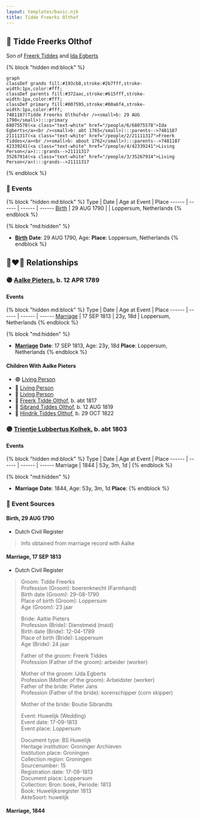 ```yaml
---
layout: templates/basic.njk
title: Tidde Freerks Olthof
---
```

## 🔵 Tidde Freerks Olthof

Son of [Freerk Tiddes](/people/2/21111317) and [Ida Egberts](/people/6/68075578)

{% block "hidden md:block" %}
```mermaid
graph
classDef grands fill:#193cb8,stroke:#2b7fff,stroke-width:1px,color:#fff;
classDef parents fill:#372aac,stroke:#615fff,stroke-width:1px,color:#fff;
classDef primary fill:#007595,stroke:#00a6f4,stroke-width:1px,color:#fff;
7481187(Tidde Freerks Olthof<br /><small>b: 29 AUG 1790</small>):::primary
68075578(<a class="text-white" href="/people/6/68075578">Ida Egberts</a><br /><small>b: abt 1765</small>):::parents-->7481187
21111317(<a class="text-white" href="/people/2/21111317">Freerk Tiddes</a><br /><small>b: about 1762</small>):::parents-->7481187
42339241(<a class="text-white" href="/people/4/42339241">Living Person</a>):::grands-->21111317
35267914(<a class="text-white" href="/people/3/35267914">Living Person</a>):::grands-->21111317
```
{% endblock %}

### 📆 Events

{% block "hidden md:block" %}
Type | Date | Age at Event | Place
------ | ------ | ------ | ------
[Birth](#event-event-2) | 29 AUG 1790 |  | Loppersum, Netherlands
{% endblock %}

{% block "md:hidden" %}
- **[Birth](#event-event-2)**
**Date**: 29 AUG 1790, Age:
**Place**: Loppersum, Netherlands
{% endblock %}

## 👩‍❤️‍👨 Relationships

### 🟣 [Aalke Pieters](/people/7/70796984), b. 12 APR 1789

#### Events

{% block "hidden md:block" %}
Type | Date | Age at Event | Place
------ | ------ | ------ | ------
[Marriage](#event-family-0-event-0) | 17 SEP 1813 | 23y, 18d | Loppersum, Netherlands
{% endblock %}

{% block "md:hidden" %}
- **[Marriage](#event-family-0-event-0)**
**Date**: 17 SEP 1813, Age: 23y, 18d
**Place**: Loppersum, Netherlands
{% endblock %}

#### Children With Aalke Pieters
* 🟣 [Living Person](/people/9/94260080)
* 🔵 [Living Person](/people/5/56284680)
* 🔵 [Living Person](/people/4/41071798)
* 🔵 [Freerk Tidde Olthof](/people/1/17887459), b. abt 1817
* 🔵 [Sibrand Tiddes Olthof](/people/7/76433820), b. 12 AUG 1819
* 🔵 [Hindrik Tiddes Olthof](/people/5/57682588), b. 29 OCT 1822
### 🟣 [Trientje Lubbertus Kolhek](/people/4/42737119), b. abt 1803

#### Events

{% block "hidden md:block" %}
Type | Date | Age at Event | Place
------ | ------ | ------ | ------
Marriage | 1844 | 53y, 3m, 1d |
{% endblock %}

{% block "md:hidden" %}
- **Marriage**
**Date**: 1844, Age: 53y, 3m, 1d
**Place**:
{% endblock %}

### 📰 Event Sources

#### <a id="event-event-2"></a> Birth, 29 AUG 1790
* Dutch Civil Register
>   
  > Info obtained from marriage record with Aalke
#### <a id="event-family-0-event-0"></a> Marriage, 17 SEP 1813
* Dutch Civil Register
>   
  > Groom: Tidde Freerks  
  > Profession (Groom): boerenknecht (Farmhand)  
  > Birth date (Groom): 29-08-1790  
  > Place of birth (Groom): Loppersum  
  > Age (Groom): 23 jaar  
  >   
  > Bride: Aaltie Pieters  
  > Profession (Bride): Dienstmeid (maid)  
  > Birth date (Bride): 12-04-1789  
  > Place of birth (Bride): Loppersum  
  > Age (Bride): 24 jaar  
  >   
  > Father of the groom: Freerk Tiddes  
  > Profession (Father of the groom): arbeider (worker)  
  >   
  > Mother of the groom: IJda Egberts  
  > Profession (Mother of the groom): Arbeidster (worker)  
  > Father of the bride: Pieter Jans  
  > Profession (Father of the bride): korenschipper (corn skipper)  
  >   
  > Mother of the bride: Boutie Sibrandts  
  >   
  > Event: Huwelijk (Wedding)  
  > Event date: 17-09-1813  
  > Event place: Loppersum  
  >   
  > Document type: BS Huwelijk  
  > Heritage institution: Groninger Archieven  
  > Institution place: Groningen  
  > Collection region: Groningen  
  > Sourcenumber: 15  
  > Registration date: 17-09-1813  
  > Document place: Loppersum  
  > Collection: Bron: boek, Periode: 1813  
  > Book: Huwelijksregister 1813  
  > AkteSoort: huwelijk  
  >

#### <a id="event-family-1-event-0"></a> Marriage, 1844
